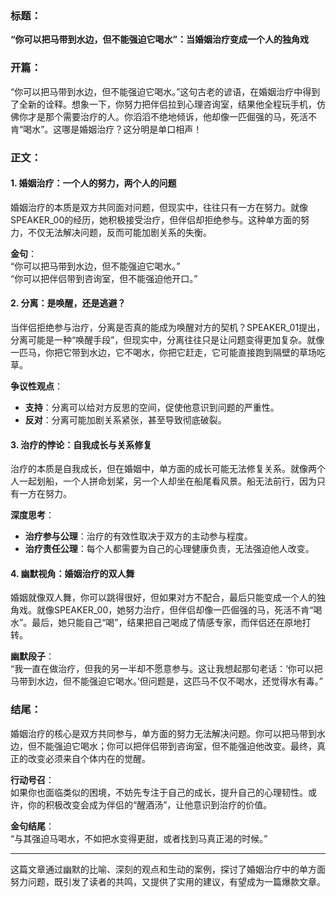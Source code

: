 ### 标题：  
**“你可以把马带到水边，但不能强迫它喝水”：当婚姻治疗变成一个人的独角戏**  

### 开篇：  
“你可以把马带到水边，但不能强迫它喝水。”这句古老的谚语，在婚姻治疗中得到了全新的诠释。想象一下，你努力把伴侣拉到心理咨询室，结果他全程玩手机，仿佛你才是那个需要治疗的人。你滔滔不绝地倾诉，他却像一匹倔强的马，死活不肯“喝水”。这哪是婚姻治疗？这分明是单口相声！  

### 正文：  

#### 1. **婚姻治疗：一个人的努力，两个人的问题**  
婚姻治疗的本质是双方共同面对问题，但现实中，往往只有一方在努力。就像SPEAKER_00的经历，她积极接受治疗，但伴侣却拒绝参与。这种单方面的努力，不仅无法解决问题，反而可能加剧关系的失衡。  

**金句**：  
“你可以把马带到水边，但不能强迫它喝水。”  
“你可以把伴侣带到咨询室，但不能强迫他开口。”  

#### 2. **分离：是唤醒，还是逃避？**  
当伴侣拒绝参与治疗，分离是否真的能成为唤醒对方的契机？SPEAKER_01提出，分离可能是一种“唤醒手段”，但现实中，分离往往只是让问题变得更加复杂。就像一匹马，你把它带到水边，它不喝水，你把它赶走，它可能直接跑到隔壁的草场吃草。  

**争议性观点**：  
- **支持**：分离可以给对方反思的空间，促使他意识到问题的严重性。  
- **反对**：分离可能加剧关系紧张，甚至导致彻底破裂。  

#### 3. **治疗的悖论：自我成长与关系修复**  
治疗的本质是自我成长，但在婚姻中，单方面的成长可能无法修复关系。就像两个人一起划船，一个人拼命划桨，另一个人却坐在船尾看风景。船无法前行，因为只有一方在努力。  

**深度思考**：  
- **治疗参与公理**：治疗的有效性取决于双方的主动参与程度。  
- **治疗责任公理**：每个人都需要为自己的心理健康负责，无法强迫他人改变。  

#### 4. **幽默视角：婚姻治疗的双人舞**  
婚姻就像双人舞，你可以跳得很好，但如果对方不配合，最后只能变成一个人的独角戏。就像SPEAKER_00，她努力治疗，但伴侣却像一匹倔强的马，死活不肯“喝水”。最后，她只能自己“喝”，结果把自己喝成了情感专家，而伴侣还在原地打转。  

**幽默段子**：  
“我一直在做治疗，但我的另一半却不愿意参与。这让我想起那句老话：‘你可以把马带到水边，但不能强迫它喝水。’但问题是，这匹马不仅不喝水，还觉得水有毒。”  

### 结尾：  
婚姻治疗的核心是双方共同参与，单方面的努力无法解决问题。你可以把马带到水边，但不能强迫它喝水；你可以把伴侣带到咨询室，但不能强迫他改变。最终，真正的改变必须来自个体内在的觉醒。  

**行动号召**：  
如果你也面临类似的困境，不妨先专注于自己的成长，提升自己的心理韧性。或许，你的积极改变会成为伴侣的“醒酒汤”，让他意识到治疗的价值。  

**金句结尾**：  
“与其强迫马喝水，不如把水变得更甜，或者找到马真正渴的时候。”  

---  
这篇文章通过幽默的比喻、深刻的观点和生动的案例，探讨了婚姻治疗中的单方面努力问题，既引发了读者的共鸣，又提供了实用的建议，有望成为一篇爆款文章。